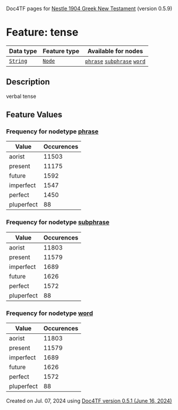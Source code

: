 Doc4TF pages for [Nestle 1904 Greek New Testament](https://github.com/saulocantanhede/tfgreek2/tree/0158b08039fb672626b3f9c2774f4d97120826fb/tf) (version 0.5.9)
# Feature: tense
Data type|Feature type|Available for nodes
---|---|---
[`String`](featuresbydatatype.md#string)|[`Node`](featuresbytype.md#node)| [`phrase`](featuresbynodetype.md#phrase)  [`subphrase`](featuresbynodetype.md#subphrase)  [`word`](featuresbynodetype.md#word) 
## Description
verbal tense
## Feature Values
### Frequency for nodetype [phrase](featuresbynodetype.md#phrase)
Value|Occurences
---|---
aorist|11503
present|11175
future|1592
imperfect|1547
perfect|1450
pluperfect|88
### Frequency for nodetype [subphrase](featuresbynodetype.md#subphrase)
Value|Occurences
---|---
aorist|11803
present|11579
imperfect|1689
future|1626
perfect|1572
pluperfect|88
### Frequency for nodetype [word](featuresbynodetype.md#word)
Value|Occurences
---|---
aorist|11803
present|11579
imperfect|1689
future|1626
perfect|1572
pluperfect|88
 

Created on Jul. 07, 2024 using [Doc4TF version 0.5.1 (June 16, 2024)](https://github.com/tonyjurg/Doc4TF/blob/main/CreateFeatureDoc.ipynb) 